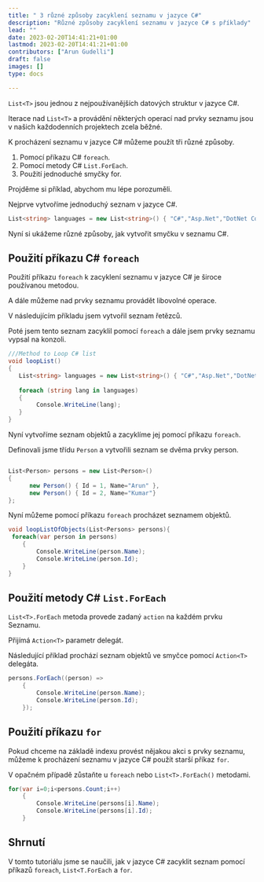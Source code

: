 ```yaml
---
title: " 3 různé způsoby zacyklení seznamu v jazyce C#"
description: "Různé způsoby zacyklení seznamu v jazyce C# s příklady"
lead: ""
date: 2023-02-20T14:41:21+01:00
lastmod: 2023-02-20T14:41:21+01:00
contributors: ["Arun Gudelli"]
draft: false
images: []
type: docs

---
```


`List<T>` jsou jednou z nejpoužívanějších datových struktur v jazyce C#. 

Iterace nad `List<T>` a provádění některých operací nad prvky seznamu jsou v našich každodenních projektech zcela běžné.

K procházení seznamu v jazyce C# můžeme použít tři různé způsoby.

1. Pomocí příkazu C# `foreach`.
2. Pomocí metody C# `List.ForEach`.
3. Použití jednoduché smyčky for.

Projděme si příklad, abychom mu lépe porozuměli. 

Nejprve vytvoříme jednoduchý seznam v jazyce C#.

```csharp
List<string> languages = new List<string>() { "C#","Asp.Net","DotNet Core"};

```

Nyní si ukážeme různé způsoby, jak vytvořit smyčku v seznamu C#.

## Použití příkazu C# `foreach` 

Použití příkazu `foreach` k zacyklení seznamu v jazyce C# je široce používanou metodou.

A dále můžeme nad prvky seznamu provádět libovolné operace.

V následujícím příkladu jsem vytvořil seznam řetězců.

Poté jsem tento seznam zacyklil pomocí `foreach` a dále jsem prvky seznamu vypsal na konzoli.

```csharp
///Method to Loop C# list
void loopList()
{
   List<string> languages = new List<string>() { "C#","Asp.Net","DotNet Core"};
   
   foreach (string lang in languages)
   {
        Console.WriteLine(lang);
   }
}
```

Nyní vytvoříme seznam objektů a zacyklíme jej pomocí příkazu `foreach`.

Definovali jsme třídu `Person` a vytvořili seznam se dvěma prvky person.

```csharp

List<Person> persons = new List<Person>() 
{ 
      new Person() { Id = 1, Name="Arun" },
      new Person() { Id = 2, Name="Kumar"} 
};
```

Nyní můžeme pomocí příkazu `foreach` procházet seznamem objektů.

```csharp
void loopListOfObjects(List<Persons> persons){
 foreach(var person in persons)
    {
        Console.WriteLine(person.Name);            
        Console.WriteLine(person.Id);
    }
}
```

## Použití metody C# `List.ForEach` 

`List<T>.ForEach` metoda provede zadaný `action` na každém prvku Seznamu.

Přijímá `Action<T>` parametr delegát. 

Následující příklad prochází seznam objektů ve smyčce pomocí `Action<T>` delegáta.

```csharp
persons.ForEach((person) =>
    {
        Console.WriteLine(person.Name);
        Console.WriteLine(person.Id);
    });
```

## Použití příkazu `for` 

Pokud chceme na základě indexu provést nějakou akci s prvky seznamu, můžeme k procházení seznamu v jazyce C# použít starší příkaz `for`. 

V opačném případě zůstaňte u `foreach` nebo `List<T>.ForEach()` metodami.

```csharp
for(var i=0;i<persons.Count;i++)
    {
        Console.WriteLine(persons[i].Name);
        Console.WriteLine(persons[i].Id);
    }
```

## Shrnutí

V tomto tutoriálu jsme se naučili, jak v jazyce C# zacyklit seznam pomocí příkazů `foreach`, `List<T.ForEach` a `for`.










